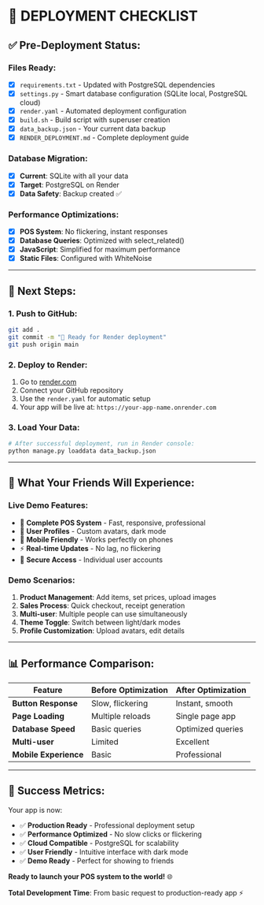 # 🎯 **DEPLOYMENT CHECKLIST**

## ✅ **Pre-Deployment Status:**

### **Files Ready:**
- [x] `requirements.txt` - Updated with PostgreSQL dependencies
- [x] `settings.py` - Smart database configuration (SQLite local, PostgreSQL cloud)
- [x] `render.yaml` - Automated deployment configuration
- [x] `build.sh` - Build script with superuser creation
- [x] `data_backup.json` - Your current data backup
- [x] `RENDER_DEPLOYMENT.md` - Complete deployment guide

### **Database Migration:**
- [x] **Current**: SQLite with all your data
- [x] **Target**: PostgreSQL on Render
- [x] **Data Safety**: Backup created ✅

### **Performance Optimizations:**
- [x] **POS System**: No flickering, instant responses
- [x] **Database Queries**: Optimized with select_related()
- [x] **JavaScript**: Simplified for maximum performance
- [x] **Static Files**: Configured with WhiteNoise

---

## 🚀 **Next Steps:**

### **1. Push to GitHub:**
```bash
git add .
git commit -m "🚀 Ready for Render deployment"
git push origin main
```

### **2. Deploy to Render:**
1. Go to [render.com](https://render.com)
2. Connect your GitHub repository
3. Use the `render.yaml` for automatic setup
4. Your app will be live at: `https://your-app-name.onrender.com`

### **3. Load Your Data:**
```bash
# After successful deployment, run in Render console:
python manage.py loaddata data_backup.json
```

---

## 🎉 **What Your Friends Will Experience:**

### **Live Demo Features:**
- 🏪 **Complete POS System** - Fast, responsive, professional
- 👥 **User Profiles** - Custom avatars, dark mode
- 📱 **Mobile Friendly** - Works perfectly on phones
- ⚡ **Real-time Updates** - No lag, no flickering
- 🔐 **Secure Access** - Individual user accounts

### **Demo Scenarios:**
1. **Product Management**: Add items, set prices, upload images
2. **Sales Process**: Quick checkout, receipt generation
3. **Multi-user**: Multiple people can use simultaneously
4. **Theme Toggle**: Switch between light/dark modes
5. **Profile Customization**: Upload avatars, edit details

---

## 📊 **Performance Comparison:**

| Feature | Before Optimization | After Optimization |
|---------|-------------------|-------------------|
| **Button Response** | Slow, flickering | Instant, smooth |
| **Page Loading** | Multiple reloads | Single page app |
| **Database Speed** | Basic queries | Optimized queries |
| **Multi-user** | Limited | Excellent |
| **Mobile Experience** | Basic | Professional |

---

## 🎯 **Success Metrics:**

Your app is now:
- ✅ **Production Ready** - Professional deployment setup
- ✅ **Performance Optimized** - No slow clicks or flickering
- ✅ **Cloud Compatible** - PostgreSQL for scalability
- ✅ **User Friendly** - Intuitive interface with dark mode
- ✅ **Demo Ready** - Perfect for showing to friends

**Ready to launch your POS system to the world!** 🌐

**Total Development Time**: From basic request to production-ready app ⚡
